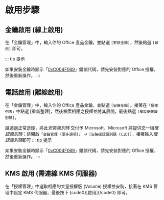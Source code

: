 # 啟用步驟

## 金鑰啟用 (線上啟用)

在「金鑰管理」中，輸入你的 Office 產品金鑰，並點選 `[安裝金鑰]`，然後點選 `[啟用]` 即可。

::: tip 提示

如果安裝金鑰時顯示「[0xC004F069](/zh-tw/faq/activation.md#_0xc004f069)」錯誤代碼，請先安裝對應的 Office 授權，然後重新操作。
:::

## 電話啟用 (離線啟用)

在「金鑰管理」中，輸入你的 Office 產品金鑰，並點選 `[安裝金鑰]`。接著在`「授權列表」`中點選 [重新整理]，然後檢索相應之授權並將其展開，最後點選 `[複製安裝識別碼]`。

請透過正常途徑，將此*安裝識別碼* 交付予 Microsoft，Microsoft 將提供您一組*確認識別碼*；請開啟`「金鑰管理 (更多選項)」` -> `[安裝確認識別碼 (CID)]`，接著輸入*確認識別碼*即可
::: tip 提示

如果安裝金鑰時顯示「[0xC004F069](/zh-tw/faq/activation.md#_0xc004f069)」錯誤代碼，請先安裝對應的 Office 授權，然後重新操作。
:::

## KMS 啟用 (需連線 KMS 伺服器)

在「授權管理」中選取相應的大量授權版 (Volume) 授權並安裝，接著在 KMS 管理中設定 KMS 伺服器，最後按下 {code0}[啟用]{/code0} 即可。
